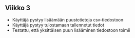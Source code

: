 ## Viikko 3

- Käyttäjä pystyy lisäämään puustotietoja csv-tiedostoon
- Käyttäjä pystyy tulostamaan tallennetut tiedot
- Testattu, että yksittäisen puun lisääminen tiedostoon toimii
